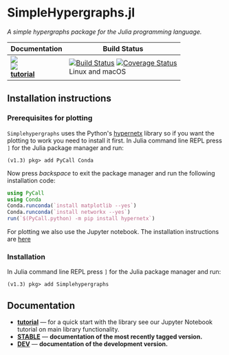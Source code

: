 # SimpleHypergraphs.jl

*A simple hypergraphs package for the Julia programming language.*

| **Documentation** | **Build Status** |
|---------------|--------------|
|[![][docs-stable-img]][docs-stable-url] <br/> [![][docs-latest-img]][docs-dev-url]<br/>[**tutorial**][tutorial-url] | [![Build Status][travis-img]][travis-url]  [![Coverage Status][codecov-img]][codecov-url] <br/> Linux and macOS |


## Installation instructions
### Prerequisites for plotting
`Simplehypergraphs` uses the Python's [hypernetx](https://github.com/pnnl/HyperNetX) library so if you want the plotting to work you need to install it first. In Julia command line REPL press `]` for the Julia package manager and run:
```
(v1.3) pkg> add PyCall Conda
```
Now press *backspace* to exit the package manager and run the following installation code:
```julia
using PyCall
using Conda
Conda.runconda(`install matplotlib --yes`)
Conda.runconda(`install networkx --yes`)
run(`$(PyCall.python) -m pip install hypernetx`)
```
For plotting we also use the Jupyter notebook. The installation instructions are [here](https://github.com/JuliaLang/IJulia.jl#installation)
### Installation
In Julia command line REPL press `]` for the Julia package manager and run:
```
(v1.3) pkg> add Simplehypergraphs
```
## Documentation

- [**tutorial**][tutorial-url] &mdash; for a quick start with the library see our Jupyter Notebook tutorial on main library functionality.
- [**STABLE**][docs-stable-url] &mdash; **documentation of the most recently tagged version.**
- [**DEV**][docs-dev-url] &mdash; **documentation of the development version.**

[docs-latest-img]: https://img.shields.io/badge/docs-latest-blue.svg
[docs-stable-img]: https://img.shields.io/badge/docs-stable-blue.svg
[docs-dev-url]: https://pszufe.github.io/SimpleHypergraphs.jl/dev
[docs-stable-url]: https://pszufe.github.io/SimpleHypergraphs.jl/stable
[tutorial-url]: https://nbviewer.jupyter.org/github/pszufe/SimpleHypergraphs.jl/blob/master/examples/basics/SimpleHypergraphs_tutorial_v4.ipynb

[travis-img]: https://travis-ci.org/pszufe/SimpleHypergraphs.jl.svg?branch=master
[travis-url]: https://travis-ci.org/pszufe/SimpleHypergraphs.jl

[codecov-img]: https://coveralls.io/repos/github/pszufe/SimpleHypergraphs.jl/badge.svg?branch=master
[codecov-url]: https://coveralls.io/github/pszufe/SimpleHypergraphs.jl?branch=master
